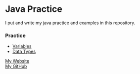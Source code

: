 # Java Practice
I put and write my java practice and examples in this repository.

### Practice
- [Variables](src/Variables.java)
- [Data Types](src/DataTypes.java)

[My Website](https://hossara.com) <br>
[My GitHub](https://github.com/hossara)